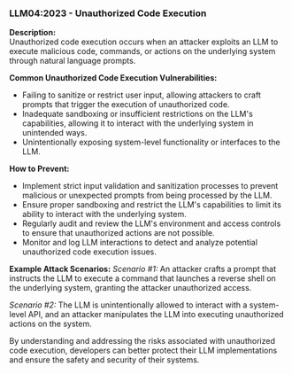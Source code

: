 ### LLM04:2023 - Unauthorized Code Execution

**Description:**  
Unauthorized code execution occurs when an attacker exploits an LLM to execute malicious code, commands, or actions on the underlying system through natural language prompts.

**Common Unauthorized Code Execution Vulnerabilities:**
- Failing to sanitize or restrict user input, allowing attackers to craft prompts that trigger the execution of unauthorized code.
- Inadequate sandboxing or insufficient restrictions on the LLM's capabilities, allowing it to interact with the underlying system in unintended ways.
- Unintentionally exposing system-level functionality or interfaces to the LLM.

**How to Prevent:**
- Implement strict input validation and sanitization processes to prevent malicious or unexpected prompts from being processed by the LLM.
- Ensure proper sandboxing and restrict the LLM's capabilities to limit its ability to interact with the underlying system.
- Regularly audit and review the LLM's environment and access controls to ensure that unauthorized actions are not possible.
- Monitor and log LLM interactions to detect and analyze potential unauthorized code execution issues.

**Example Attack Scenarios:**
_Scenario #1:_ An attacker crafts a prompt that instructs the LLM to execute a command that launches a reverse shell on the underlying system, granting the attacker unauthorized access.

_Scenario #2:_ The LLM is unintentionally allowed to interact with a system-level API, and an attacker manipulates the LLM into executing unauthorized actions on the system.

By understanding and addressing the risks associated with unauthorized code execution, developers can better protect their LLM implementations and ensure the safety and security of their systems.
